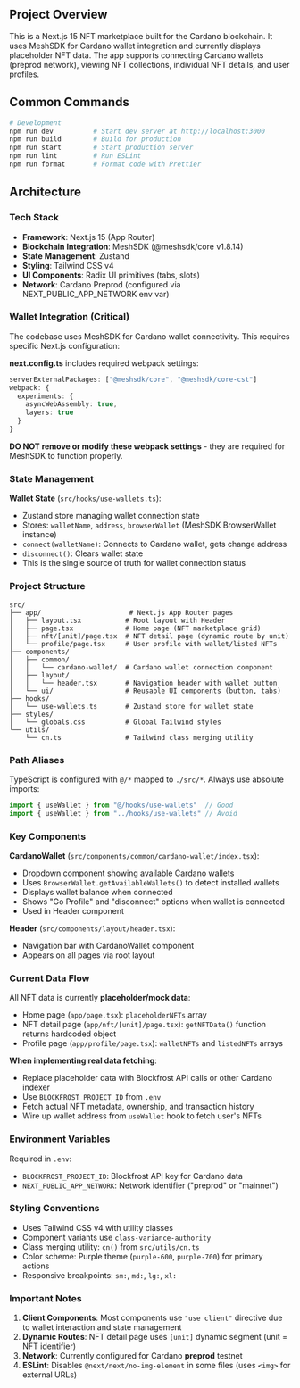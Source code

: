 ## Project Overview

This is a Next.js 15 NFT marketplace built for the Cardano blockchain. It uses MeshSDK for Cardano wallet integration and currently displays placeholder NFT data. The app supports connecting Cardano wallets (preprod network), viewing NFT collections, individual NFT details, and user profiles.

## Common Commands

```bash
# Development
npm run dev          # Start dev server at http://localhost:3000
npm run build        # Build for production
npm run start        # Start production server
npm run lint         # Run ESLint
npm run format       # Format code with Prettier
```

## Architecture

### Tech Stack
- **Framework**: Next.js 15 (App Router)
- **Blockchain Integration**: MeshSDK (@meshsdk/core v1.8.14)
- **State Management**: Zustand
- **Styling**: Tailwind CSS v4
- **UI Components**: Radix UI primitives (tabs, slots)
- **Network**: Cardano Preprod (configured via NEXT_PUBLIC_APP_NETWORK env var)

### Wallet Integration (Critical)

The codebase uses MeshSDK for Cardano wallet connectivity. This requires specific Next.js configuration:

**next.config.ts** includes required webpack settings:
```typescript
serverExternalPackages: ["@meshsdk/core", "@meshsdk/core-cst"]
webpack: {
  experiments: {
    asyncWebAssembly: true,
    layers: true
  }
}
```

**DO NOT remove or modify these webpack settings** - they are required for MeshSDK to function properly.

### State Management

**Wallet State** (`src/hooks/use-wallets.ts`):
- Zustand store managing wallet connection state
- Stores: `walletName`, `address`, `browserWallet` (MeshSDK BrowserWallet instance)
- `connect(walletName)`: Connects to Cardano wallet, gets change address
- `disconnect()`: Clears wallet state
- This is the single source of truth for wallet connection status

### Project Structure

```
src/
├── app/                      # Next.js App Router pages
│   ├── layout.tsx           # Root layout with Header
│   ├── page.tsx             # Home page (NFT marketplace grid)
│   ├── nft/[unit]/page.tsx  # NFT detail page (dynamic route by unit)
│   └── profile/page.tsx     # User profile with wallet/listed NFTs
├── components/
│   ├── common/
│   │   └── cardano-wallet/  # Cardano wallet connection component
│   ├── layout/
│   │   └── header.tsx       # Navigation header with wallet button
│   └── ui/                  # Reusable UI components (button, tabs)
├── hooks/
│   └── use-wallets.ts       # Zustand store for wallet state
├── styles/
│   └── globals.css          # Global Tailwind styles
└── utils/
    └── cn.ts                # Tailwind class merging utility
```

### Path Aliases
TypeScript is configured with `@/*` mapped to `./src/*`. Always use absolute imports:
```typescript
import { useWallet } from "@/hooks/use-wallets"  // Good
import { useWallet } from "../hooks/use-wallets" // Avoid
```

### Key Components

**CardanoWallet** (`src/components/common/cardano-wallet/index.tsx`):
- Dropdown component showing available Cardano wallets
- Uses `BrowserWallet.getAvailableWallets()` to detect installed wallets
- Displays wallet balance when connected
- Shows "Go Profile" and "disconnect" options when wallet is connected
- Used in Header component

**Header** (`src/components/layout/header.tsx`):
- Navigation bar with CardanoWallet component
- Appears on all pages via root layout

### Current Data Flow

All NFT data is currently **placeholder/mock data**:
- Home page (`app/page.tsx`): `placeholderNFTs` array
- NFT detail page (`app/nft/[unit]/page.tsx`): `getNFTData()` function returns hardcoded object
- Profile page (`app/profile/page.tsx`): `walletNFTs` and `listedNFTs` arrays

**When implementing real data fetching**:
- Replace placeholder data with Blockfrost API calls or other Cardano indexer
- Use `BLOCKFROST_PROJECT_ID` from `.env`
- Fetch actual NFT metadata, ownership, and transaction history
- Wire up wallet address from `useWallet` hook to fetch user's NFTs

### Environment Variables

Required in `.env`:
- `BLOCKFROST_PROJECT_ID`: Blockfrost API key for Cardano data
- `NEXT_PUBLIC_APP_NETWORK`: Network identifier ("preprod" or "mainnet")

### Styling Conventions

- Uses Tailwind CSS v4 with utility classes
- Component variants use `class-variance-authority`
- Class merging utility: `cn()` from `src/utils/cn.ts`
- Color scheme: Purple theme (`purple-600`, `purple-700`) for primary actions
- Responsive breakpoints: `sm:`, `md:`, `lg:`, `xl:`

### Important Notes

1. **Client Components**: Most components use `"use client"` directive due to wallet interaction and state management
2. **Dynamic Routes**: NFT detail page uses `[unit]` dynamic segment (unit = NFT identifier)
3. **Network**: Currently configured for Cardano **preprod** testnet
4. **ESLint**: Disables `@next/next/no-img-element` in some files (uses `<img>` for external URLs)
